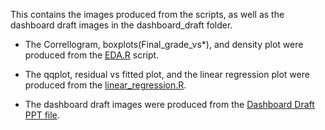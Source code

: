 This contains the images produced from the scripts, as well as the dashboard draft images in the dashboard_draft folder. 

- The Correllogram, boxplots(Final_grade_vs*), and density plot were produced from the [EDA.R](https://github.com/STAT547-UBC-2019-20/team11_akhan/blob/master/scripts/EDA.R) script.

- The qqplot, residual vs fitted plot, and the linear regression plot were produced from the [linear_regression.R](https://github.com/STAT547-UBC-2019-20/team11_akhan/blob/master/scripts/linear_regression.R).

- The dashboard draft images were produced from the [Dashboard Draft PPT file](https://github.com/STAT547-UBC-2019-20/team11_akhan/blob/master/docs/milestone_4/dashboard_draft.pptx).
